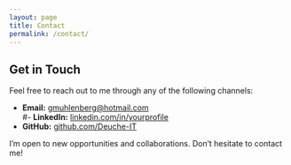 ```yaml
---
layout: page
title: Contact
permalink: /contact/
---
```


## Get in Touch

Feel free to reach out to me through any of the following channels:

- **Email:** gmuhlenberg@hotmail.com  
#- **LinkedIn:** [linkedin.com/in/yourprofile](https://linkedin.com/in/yourprofile)  
- **GitHub:** [github.com/Deuche-IT](https://github.com/Deuche-IT)

I’m open to new opportunities and collaborations. Don’t hesitate to contact me!

